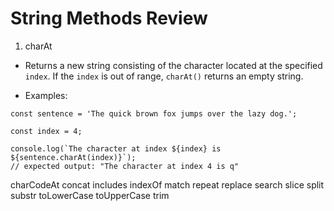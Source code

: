 <h1>String Methods Review</h1>

1. charAt
  - Returns a new string consisting of the character located at the specified `index`. If the `index` is out of range, `charAt()` returns an empty string.

- Examples:
```
const sentence = 'The quick brown fox jumps over the lazy dog.';

const index = 4;

console.log(`The character at index ${index} is ${sentence.charAt(index)}`);
// expected output: "The character at index 4 is q"
```


charCodeAt
concat
includes
indexOf
match
repeat
replace
search
slice
split
substr
toLowerCase
toUpperCase
trim
